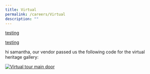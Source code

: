 ```yaml
---
title: Virtual
permalink: /careers/Virtual
description: ""
---
```

[testing](https://safe.menlosecurity.com/https://www.google.com/)

[testing ](https://my.matterport.com/show/?m=BswfThZ38kh)


hi samantha, our vendor passed us the following code for the virtual heritage gallery:



<a href="/heritage-gallery-virtual-tour" target="_blank" style="display:block;" class="mb-4">

<img src="/images/default-source/default-album/360-virtual-heritage-gallery.jpg?sfvrsn=ce186039_0" data-displaymode="Original" alt="Virtual tour main door" title="360 virtual heritage gallery"></a>